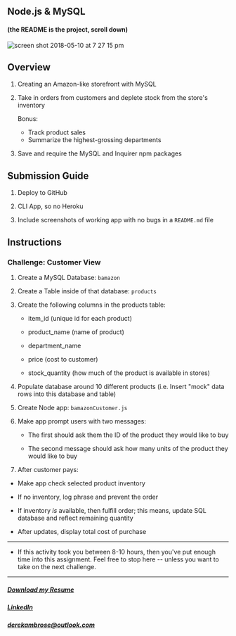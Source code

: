 ## Node.js & MySQL
#### (the README is the project, scroll down)

![screen shot 2018-05-10 at 7 27 15 pm](https://user-images.githubusercontent.com/34081511/39899166-63d39cd8-5488-11e8-8442-cf5ab29cc2de.png)


## Overview

1. Creating an Amazon-like storefront with MySQL

2. Take in orders from customers and deplete stock from the store's inventory 

	Bonus: 
	* Track product sales 
	* Summarize the highest-grossing departments

4. Save and require the MySQL and Inquirer npm packages 

## Submission Guide

1. Deploy to GitHub

2. CLI App, so no Heroku

3. Include screenshots of working app with no bugs in a `README.md` file

## Instructions

### Challenge: Customer View

1. Create a MySQL Database: `bamazon`

2. Create a Table inside of that database: `products`

3. Create the following columns in the products table:

   * item_id (unique id for each product)

   * product_name (name of product)

   * department_name

   * price (cost to customer)

   * stock_quantity (how much of the product is available in stores)

4. Populate database around 10 different products (i.e. Insert "mock" data rows into this database and table)

5. Create Node app: `bamazonCustomer.js`

6. Make app prompt users with two messages:

   * The first should ask them the ID of the product they would like to buy
   
   * The second message should ask how many units of the product they would like to buy
   
 7. After customer pays: 

   * Make app check selected product inventory
   
   * If no inventory, log phrase and prevent the order 
   
   * If inventory _is_ available, then fulfill order; this means,  update SQL database and reflect remaining quantity
   
   * After updates, display total cost of purchase

- - -

* If this activity took you between 8-10 hours, then you've put enough time into this assignment. Feel free to stop here -- unless you want to take on the next challenge.

- - -

##### [Download my Resume](https://dsambrose26.github.io/derek_ambroseResume/ "pdfResume") 
##### [LinkedIn](https://www.linkedin.com/in/derek-ambrose-157830144/ "linkedIn") 
##### [derekambrose@outlook.com](mailto:derekambrose@outlook.com)

